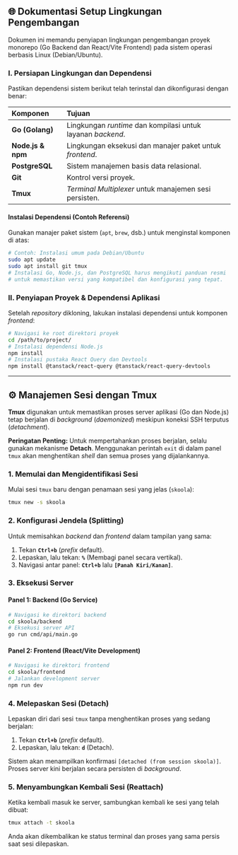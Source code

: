## 🌐 Dokumentasi Setup Lingkungan Pengembangan

Dokumen ini memandu penyiapan lingkungan pengembangan proyek monorepo (Go Backend dan React/Vite Frontend) pada sistem operasi berbasis Linux (Debian/Ubuntu).

### I. Persiapan Lingkungan dan Dependensi

Pastikan dependensi sistem berikut telah terinstal dan dikonfigurasi dengan benar:

| Komponen | Tujuan |
| :--- | :--- |
| **Go (Golang)** | Lingkungan *runtime* dan kompilasi untuk layanan *backend*. |
| **Node.js & npm** | Lingkungan eksekusi dan manajer paket untuk *frontend*. |
| **PostgreSQL** | Sistem manajemen basis data relasional. |
| **Git** | Kontrol versi proyek. |
| **Tmux** | *Terminal Multiplexer* untuk manajemen sesi persisten. |

#### Instalasi Dependensi (Contoh Referensi)

Gunakan manajer paket sistem (`apt`, `brew`, dsb.) untuk menginstal komponen di atas:

```bash
# Contoh: Instalasi umum pada Debian/Ubuntu
sudo apt update
sudo apt install git tmux
# Instalasi Go, Node.js, dan PostgreSQL harus mengikuti panduan resmi
# untuk memastikan versi yang kompatibel dan konfigurasi yang tepat.
```

### II. Penyiapan Proyek & Dependensi Aplikasi

Setelah *repository* dikloning, lakukan instalasi dependensi untuk komponen *frontend*:

```bash
# Navigasi ke root direktori proyek
cd /path/to/project/
# Instalasi dependensi Node.js
npm install
# Instalasi pustaka React Query dan Devtools
npm install @tanstack/react-query @tanstack/react-query-devtools
```

-----

## ⚙️ Manajemen Sesi dengan Tmux

**Tmux** digunakan untuk memastikan proses server aplikasi (Go dan Node.js) tetap berjalan di *background* (*daemonized*) meskipun koneksi SSH terputus (*detachment*).

**Peringatan Penting:** Untuk mempertahankan proses berjalan, selalu gunakan mekanisme **Detach**. Menggunakan perintah `exit` di dalam panel `tmux` akan menghentikan *shell* dan semua proses yang dijalankannya.

### 1\. Memulai dan Mengidentifikasi Sesi

Mulai sesi `tmux` baru dengan penamaan sesi yang jelas (`skoola`):

```bash
tmux new -s skoola
```

### 2\. Konfigurasi Jendela (Splitting)

Untuk memisahkan *backend* dan *frontend* dalam tampilan yang sama:

1.  Tekan **`Ctrl+b`** (*prefix* default).
2.  Lepaskan, lalu tekan: **`%`** (Membagi panel secara vertikal).
3.  Navigasi antar panel: **`Ctrl+b`** lalu **`[Panah Kiri/Kanan]`**.

### 3\. Eksekusi Server

#### Panel 1: Backend (Go Service)

```bash
# Navigasi ke direktori backend
cd skoola/backend
# Eksekusi server API
go run cmd/api/main.go
```

#### Panel 2: Frontend (React/Vite Development)

```bash
# Navigasi ke direktori frontend
cd skoola/frontend
# Jalankan development server
npm run dev
```

### 4\. Melepaskan Sesi (Detach)

Lepaskan diri dari sesi `tmux` tanpa menghentikan proses yang sedang berjalan:

1.  Tekan **`Ctrl+b`** (*prefix* default).
2.  Lepaskan, lalu tekan: **`d`** (Detach).

Sistem akan menampilkan konfirmasi `[detached (from session skoola)]`. Proses server kini berjalan secara persisten di *background*.

### 5\. Menyambungkan Kembali Sesi (Reattach)

Ketika kembali masuk ke server, sambungkan kembali ke sesi yang telah dibuat:

```bash
tmux attach -t skoola
```

Anda akan dikembalikan ke status terminal dan proses yang sama persis saat sesi dilepaskan.
